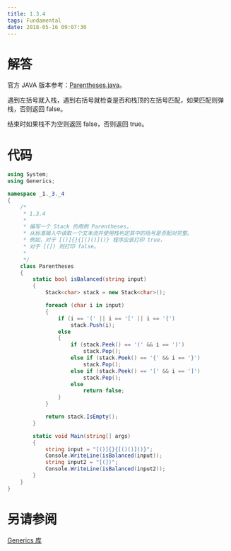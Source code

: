 ```yaml
---
title: 1.3.4
tags: Fundamental
date: 2018-05-16 09:07:30
---
```


# 解答

官方 JAVA 版本参考：[Parentheses.java](http://algs4.cs.princeton.edu/13stacks/Parentheses.java.html)。

遇到左括号就入栈，遇到右括号就检查是否和栈顶的左括号匹配，如果匹配则弹栈，否则返回 false。

结束时如果栈不为空则返回 false，否则返回 true。

# 代码

```csharp
using System;
using Generics;

namespace _1._3._4
{
    /*
     * 1.3.4
     * 
     * 编写一个 Stack 的用例 Parentheses，
     * 从标准输入中读取一个文本流并使用栈判定其中的括号是否配对完整。
     * 例如，对于 [()]{}{[()()]()} 程序应该打印 true，
     * 对于 [(]) 则打印 false。
     * 
     */
    class Parentheses
    {
        static bool isBalanced(string input)
        {
            Stack<char> stack = new Stack<char>();

            foreach (char i in input)
            {
                if (i == '(' || i == '[' || i == '{')
                    stack.Push(i);
                else
                {
                    if (stack.Peek() == '(' && i == ')')
                        stack.Pop();
                    else if (stack.Peek() == '{' && i == '}')
                        stack.Pop();
                    else if (stack.Peek() == '[' && i == ']')
                        stack.Pop();
                    else
                        return false;
                }
            }

            return stack.IsEmpty();
        }

        static void Main(string[] args)
        {
            string input = "[()]{}{[()()]()}";
            Console.WriteLine(isBalanced(input));
            string input2 = "[(])";
            Console.WriteLine(isBalanced(input2));
        }
    }
}
```

# 另请参阅

[Generics 库](https://github.com/ikesnowy/Algorithms-4th-Edition-in-Csharp/tree/master/1%20Fundamental/1.3/Generics)
